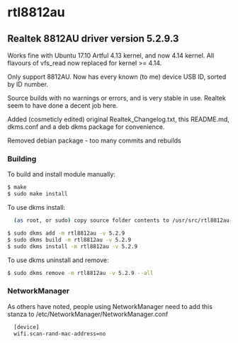 # rtl8812au

## Realtek 8812AU driver version 5.2.9.3

Works fine with Ubuntu 17.10 Artful 4.13 kernel, and now 4.14 kernel. All flavours of vfs_read now replaced for kernel >= 4.14.

Only support 8812AU. Now has every known (to me) device USB ID, sorted by ID number.

Source builds with no warnings or errors, and is very stable in use. Realtek seem to have done a decent job here.

Added (cosmeticly edited) original Realtek_Changelog.txt, this README.md, dkms.conf and a deb dkms package for convenience.

Removed debian package - too many commits and rebuilds

### Building

To build and install module manually:
```sh
$ make
$ sudo make install
```

To use dkms install:

```sh
  (as root, or sudo) copy source folder contents to /usr/src/rtl8812au-5.2.9
```

```sh
$ sudo dkms add -m rtl8812au -v 5.2.9
$ sudo dkms build -m rtl8812au -v 5.2.9
$ sudo dkms install -m rtl8812au -v 5.2.9 
```

To use dkms uninstall and remove:

```sh
$ sudo dkms remove -m rtl8812au -v 5.2.9 --all
```

### NetworkManager

As others have noted, people using NetworkManager need to add this stanza to /etc/NetworkManager/NetworkManager.conf

```sh
  [device]
  wifi.scan-rand-mac-address=no
```
